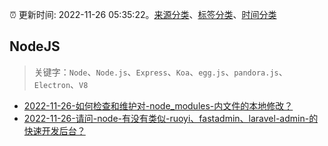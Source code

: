 :alarm_clock: 更新时间: 2022-11-26 05:35:22。[来源分类](../README.md)、[标签分类](../TAGS.md)、[时间分类](../TIMELINE.md)

## NodeJS


> 关键字：`Node`、`Node.js`、`Express`、`Koa`、`egg.js`、`pandora.js`、`Electron`、`V8`



- [2022-11-26-如何检查和维护对-node_modules-内文件的本地修改？](https://www.v2ex.com/t/898035) 
- [2022-11-26-请问-node-有没有类似-ruoyi、fastadmin、laravel-admin-的快速开发后台？](https://www.v2ex.com/t/898021) 